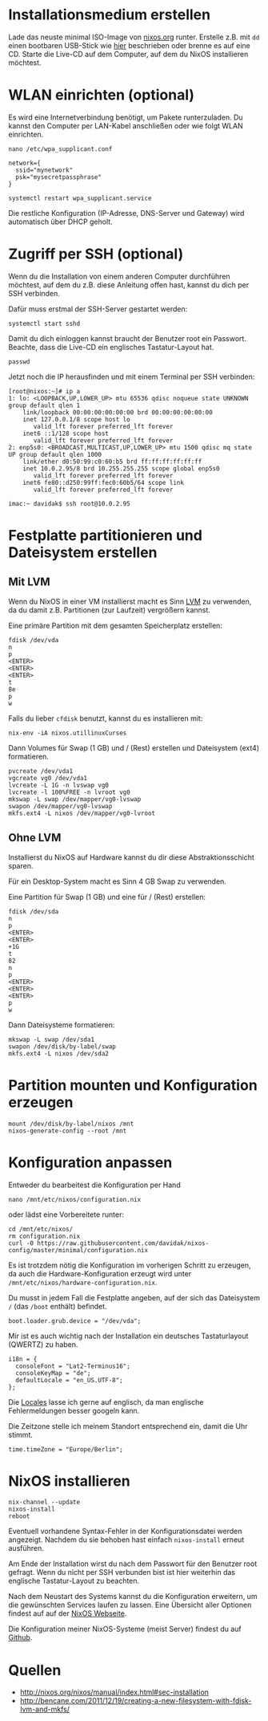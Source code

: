 <!--
.. title: NixOS Installation
.. slug: nixos-installation
.. date: 2016-07-12 22:29:00
.. tags: NixOS,Linux
.. description:
.. type: text
-->

# Installationsmedium erstellen

Lade das neuste minimal ISO-Image von [nixos.org](http://nixos.org/nixos/download.html) runter. Erstelle z.B. mit `dd` einen bootbaren USB-Stick wie [hier](http://nixos.org/nixos/manual/index.html#sec-booting-from-usb) beschrieben oder brenne es auf eine CD. Starte die Live-CD auf dem Computer, auf dem du NixOS installieren möchtest.

# WLAN einrichten (optional)

Es wird eine Internetverbindung benötigt, um Pakete runterzuladen. Du kannst den Computer per LAN-Kabel anschließen oder wie folgt WLAN einrichten.

    nano /etc/wpa_supplicant.conf

    network={
      ssid="mynetwork"
      psk="mysecretpassphrase"
    }

    systemctl restart wpa_supplicant.service

Die restliche Konfiguration (IP-Adresse, DNS-Server und Gateway) wird automatisch über DHCP geholt.

# Zugriff per SSH (optional)

Wenn du die Installation von einem anderen Computer durchführen möchtest, auf dem du z.B. diese Anleitung offen hast, kannst du dich per SSH verbinden.

Dafür muss erstmal der SSH-Server gestartet werden:

    systemctl start sshd

Damit du dich einloggen kannst braucht der Benutzer root ein Passwort. Beachte, dass die Live-CD ein englisches Tastatur-Layout hat.

    passwd

Jetzt noch die IP herausfinden und mit einem Terminal per SSH verbinden:

    [root@nixos:~]# ip a
    1: lo: <LOOPBACK,UP,LOWER_UP> mtu 65536 qdisc noqueue state UNKNOWN group default qlen 1
        link/loopback 00:00:00:00:00:00 brd 00:00:00:00:00:00
        inet 127.0.0.1/8 scope host lo
           valid_lft forever preferred_lft forever
        inet6 ::1/128 scope host
           valid_lft forever preferred_lft forever
    2: enp5s0: <BROADCAST,MULTICAST,UP,LOWER_UP> mtu 1500 qdisc mq state UP group default qlen 1000
        link/ether d0:50:99:c0:60:b5 brd ff:ff:ff:ff:ff:ff
        inet 10.0.2.95/8 brd 10.255.255.255 scope global enp5s0
           valid_lft forever preferred_lft forever
        inet6 fe80::d250:99ff:fec0:60b5/64 scope link
           valid_lft forever preferred_lft forever

    imac:~ davidak$ ssh root@10.0.2.95

# Festplatte partitionieren und Dateisystem erstellen

## Mit LVM

Wenn du NixOS in einer VM installierst macht es Sinn [LVM](https://de.wikipedia.org/wiki/Logical_Volume_Manager) zu verwenden, da du damit z.B. Partitionen (zur Laufzeit) vergrößern kannst.

Eine primäre Partition mit dem gesamten Speicherplatz erstellen:

    fdisk /dev/vda
    n
    p
    <ENTER>
    <ENTER>
    <ENTER>
    t
    8e
    p
    w

Falls du lieber `cfdisk` benutzt, kannst du es installieren mit:

    nix-env -iA nixos.utillinuxCurses

Dann Volumes für Swap (1 GB) und / (Rest) erstellen und Dateisystem (ext4) formatieren.

    pvcreate /dev/vda1
    vgcreate vg0 /dev/vda1
    lvcreate -L 1G -n lvswap vg0
    lvcreate -l 100%FREE -n lvroot vg0
    mkswap -L swap /dev/mapper/vg0-lvswap
    swapon /dev/mapper/vg0-lvswap
    mkfs.ext4 -L nixos /dev/mapper/vg0-lvroot

## Ohne LVM

Installierst du NixOS auf Hardware kannst du dir diese Abstraktionsschicht sparen.

Für ein Desktop-System macht es Sinn 4 GB Swap zu verwenden.

Eine Partition für Swap (1 GB) und eine für / (Rest) erstellen:

    fdisk /dev/sda
    n
    p
    <ENTER>
    <ENTER>
    +1G
    t
    82
    n
    p
    <ENTER>
    <ENTER>
    <ENTER>
    p
    w

Dann Dateisysteme formatieren:

    mkswap -L swap /dev/sda1
    swapon /dev/disk/by-label/swap
    mkfs.ext4 -L nixos /dev/sda2

# Partition mounten und Konfiguration erzeugen

    mount /dev/disk/by-label/nixos /mnt
    nixos-generate-config --root /mnt

# Konfiguration anpassen

Entweder du bearbeitest die Konfiguration per Hand

    nano /mnt/etc/nixos/configuration.nix

oder lädst eine Vorbereitete runter:

    cd /mnt/etc/nixos/
    rm configuration.nix
    curl -O https://raw.githubusercontent.com/davidak/nixos-config/master/minimal/configuration.nix

Es ist trotzdem nötig die Konfiguration im vorherigen Schritt zu erzeugen, da auch die Hardware-Konfiguration erzeugt wird unter `/mnt/etc/nixos/hardware-configuration.nix`.

Du musst in jedem Fall die Festplatte angeben, auf der sich das Dateisystem `/` (das `/boot` enthält) befindet.

    boot.loader.grub.device = "/dev/vda";

Mir ist es auch wichtig nach der Installation ein deutsches Tastaturlayout (QWERTZ) zu haben.

    i18n = {
      consoleFont = "Lat2-Terminus16";
      consoleKeyMap = "de";
      defaultLocale = "en_US.UTF-8";
    };

Die [Locales](https://de.wikipedia.org/wiki/Locale) lasse ich gerne auf englisch, da man englische Fehlermeldungen besser googeln kann.

Die Zeitzone stelle ich meinem Standort entsprechend ein, damit die Uhr stimmt.

    time.timeZone = "Europe/Berlin";

# NixOS installieren

    nix-channel --update
    nixos-install
    reboot

Eventuell vorhandene Syntax-Fehler in der Konfigurationsdatei werden angezeigt. Nachdem du sie behoben hast einfach `nixos-install` erneut ausführen.

Am Ende der Installation wirst du nach dem Passwort für den Benutzer root gefragt. Wenn du nicht per SSH verbunden bist ist hier weiterhin das englische Tastatur-Layout zu beachten.

Nach dem Neustart des Systems kannst du die Konfiguration erweitern, um die gewünschten Services laufen zu lassen. Eine Übersicht aller Optionen findest auf auf der [NixOS Webseite](https://nixos.org/nixos/options.html).

Die Konfiguration meiner NixOS-Systeme (meist Server) findest du auf [Github](https://github.com/davidak/nixos-config).

# Quellen

- <http://nixos.org/nixos/manual/index.html#sec-installation>
- <http://bencane.com/2011/12/19/creating-a-new-filesystem-with-fdisk-lvm-and-mkfs/>
